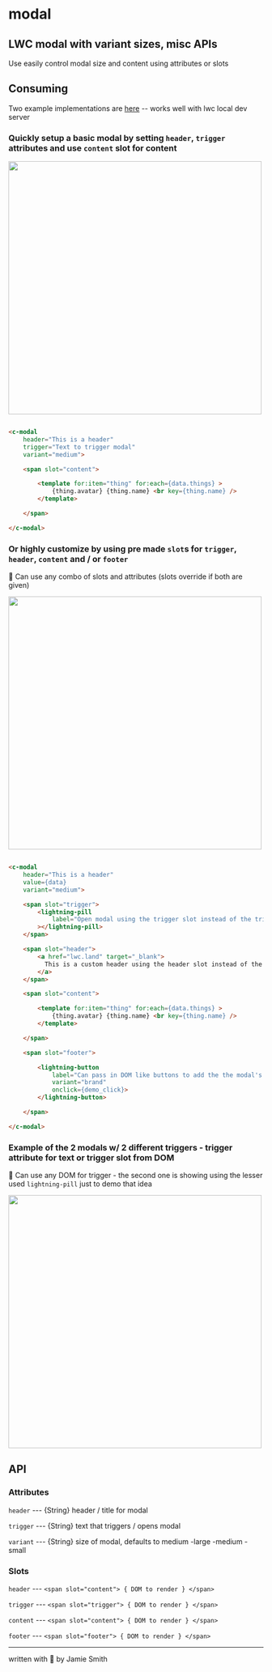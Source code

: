 # modal

## LWC modal with variant sizes, misc APIs

Use easily control modal size and content using attributes or slots

## Consuming

Two example implementations are [here](force-app/main/default/lwc/exampleModal/exampleModal.html) -- works well with lwc local dev server

### Quickly setup a basic modal by setting `header`, `trigger` attributes and use `content` slot for content

<img src="https://i.imgur.com/irT1Rfm.png" width="500px" />

```html

<c-modal
    header="This is a header"
    trigger="Text to trigger modal"
    variant="medium">

    <span slot="content">

        <template for:item="thing" for:each={data.things} >
            {thing.avatar} {thing.name} <br key={thing.name} />
        </template>

    </span>

</c-modal>
```

### Or highly customize by using pre made `slot`s for `trigger`, `header`, `content` and / or `footer` 

📌 Can use any combo of slots and attributes (slots override if both are given)

<img src="https://i.imgur.com/BXiNM4H.png" width="500px" />

```html

<c-modal
    header="This is a header"
    value={data}
    variant="medium">

    <span slot="trigger">
        <lightning-pill
            label="Open modal using the trigger slot instead of the trigger attribute to pass in DOM instead of text"
        ></lightning-pill>
    </span>

    <span slot="header">
        <a href="lwc.land" target="_blank">
          This is a custom header using the header slot instead of the header attribute to pass in DOM instead of text
        </a>
    </span>

    <span slot="content">

        <template for:item="thing" for:each={data.things} >
            {thing.avatar} {thing.name} <br key={thing.name} />
        </template>

    </span>

    <span slot="footer">

        <lightning-button 
            label="Can pass in DOM like buttons to add the the modal's footer"
            variant="brand"
            onclick={demo_click}>
        </lightning-button>

    </span>

</c-modal>
```

### Example of the 2 modals w/ 2 different triggers - trigger attribute for text or trigger slot from DOM

📌 Can use any DOM for trigger - the second one is showing using the lesser used `lightning-pill` just to demo that idea

<img src="https://i.imgur.com/1VYFw56.png" width="500px" />

## API

### Attributes

```header``` --- {String} header / title for modal

```trigger``` --- {String} text that triggers / opens modal

```variant``` --- {String} size of modal, defaults to medium
  -large
  -medium
  -small

### Slots

`header` --- `<span slot="content"> { DOM to render } </span>`

`trigger` --- `<span slot="trigger"> { DOM to render } </span>`

`content` --- `<span slot="content"> { DOM to render } </span>`

`footer` --- `<span slot="footer"> { DOM to render } </span>`

---

written with 💙 by Jamie Smith